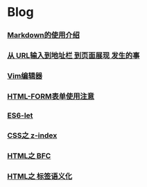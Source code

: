 # Blog
### [Markdown的使用介绍](./Markdown%E8%AF%AD%E8%A8%80%E4%BD%BF%E7%94%A8.md)
### [从 URL输入到地址栏 到页面展现 发生的事](https://github.com/yahayw/Blog/blob/master/%E8%BE%93%E5%85%A5URL%E5%88%B0%E5%B1%95%E7%8E%B0%E5%87%BA%E9%A1%B5%E9%9D%A2%E7%9A%84%E4%B8%AD%E9%97%B4%E8%BF%87%E7%A8%8B.md)
### [Vim编辑器](https://github.com/yahayw/Blog/blob/master/Vim%E4%BD%BF%E7%94%A8.md)
### [HTML-FORM表单使用注意](https://github.com/yahayw/Blog/blob/master/HTML-%E8%A1%A8%E5%8D%95.md)
### [ES6-let](https://github.com/yahayw/Blog/blob/master/ES6-let%E5%91%BD%E4%BB%A4.md)
### [CSS之 z-index](https://github.com/yahayw/Blog/blob/master/CSS%E4%B9%8Bz-index%E5%B1%9E%E6%80%A7.md)
### [HTML之 BFC](https://github.com/yahayw/Blog/blob/master/HTML-BFC.md)
### [HTML之 标签语义化](https://github.com/yahayw/Blog/blob/master/HTML-%E6%A0%87%E7%AD%BE%E8%AF%AD%E4%B9%89%E5%8C%96.md)
